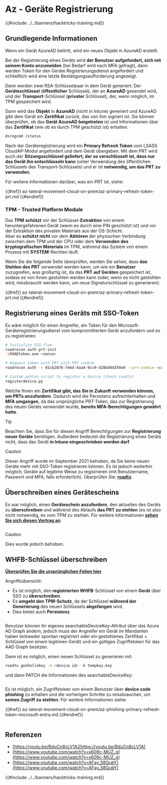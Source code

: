 # Az - Geräte Registrierung

{{#include ../../banners/hacktricks-training.md}}

## Grundlegende Informationen

Wenn ein Gerät AzureAD beitritt, wird ein neues Objekt in AzureAD erstellt.

Bei der Registrierung eines Geräts wird **der Benutzer aufgefordert, sich mit seinem Konto anzumelden** (bei Bedarf wird nach MFA gefragt), dann werden Token für den Geräte Registrierungsdienst angefordert und schließlich wird eine letzte Bestätigungsaufforderung angezeigt.

Dann werden zwei RSA-Schlüsselpaar in dem Gerät generiert: Der **Geräteschlüssel** (**öffentlicher** Schlüssel), der an **AzureAD** gesendet wird, und der **Transport**-Schlüssel (**privater** Schlüssel), der, wenn möglich, im TPM gespeichert wird.

Dann wird das **Objekt** in **AzureAD** (nicht in Intune) generiert und AzureAD gibt dem Gerät ein **Zertifikat** zurück, das von ihm signiert ist. Sie können überprüfen, ob das **Gerät AzureAD beigetreten** ist und Informationen über das **Zertifikat** (wie ob es durch TPM geschützt ist) erhalten.
```bash
dsregcmd /status
```
Nach der Geräteregistrierung wird ein **Primary Refresh Token** vom LSASS CloudAP-Modul angefordert und dem Gerät übergeben. Mit dem PRT wird auch der **Sitzungsschlüssel geliefert, der so verschlüsselt ist, dass nur das Gerät ihn entschlüsseln kann** (unter Verwendung des öffentlichen Schlüssels des Transport-Schlüssels) und er ist **notwendig, um das PRT zu verwenden.**

Für weitere Informationen darüber, was ein PRT ist, siehe:

{{#ref}}
az-lateral-movement-cloud-on-prem/az-primary-refresh-token-prt.md
{{#endref}}

### TPM - Trusted Platform Module

Das **TPM** **schützt** vor der Schlüssel-**Extraktion** von einem heruntergefahrenen Gerät (wenn es durch eine PIN geschützt ist) und vor der Extraktion des privaten Materials aus der OS-Schicht.\
Aber es **schützt nicht** vor dem **Abhören** der physischen Verbindung zwischen dem TPM und der CPU oder dem **Verwenden des kryptografischen Materials** im TPM, während das System von einem Prozess mit **SYSTEM**-Rechten läuft.

Wenn Sie die folgende Seite überprüfen, werden Sie sehen, dass **das Stehlen des PRT** verwendet werden kann, um wie ein **Benutzer** zuzugreifen, was großartig ist, da das **PRT auf Geräten** gespeichert ist, sodass es von ihnen gestohlen werden kann (oder, wenn es nicht gestohlen wird, missbraucht werden kann, um neue Signaturschlüssel zu generieren):

{{#ref}}
az-lateral-movement-cloud-on-prem/az-primary-refresh-token-prt.md
{{#endref}}

## Registrierung eines Geräts mit SSO-Token

Es wäre möglich für einen Angreifer, ein Token für den Microsoft-Geräteregistrierungsdienst vom kompromittierten Gerät anzufordern und es zu registrieren:
```bash
# Initialize SSO flow
roadrecon auth prt-init
.\ROADtoken.exe <nonce>

# Request token with PRT with PRT cookie
roadrecon auth -r 01cb2876-7ebd-4aa4-9cc9-d28bd4d359a9 --prt-cookie <cookie>

# Custom pyhton script to register a device (check roadtx)
registerdevice.py
```
Welche Ihnen ein **Zertifikat gibt, das Sie in Zukunft verwenden können, um PRTs anzufordern**. Dadurch wird die Persistenz aufrechterhalten und **MFA umgangen**, da das ursprüngliche PRT-Token, das zur Registrierung des neuen Geräts verwendet wurde, **bereits MFA-Berechtigungen gewährt hatte**.

> [!TIP]
> Beachten Sie, dass Sie für diesen Angriff Berechtigungen zur **Registrierung neuer Geräte** benötigen. Außerdem bedeutet die Registrierung eines Geräts nicht, dass das Gerät **in Intune eingeschrieben werden darf**.

> [!CAUTION]
> Dieser Angriff wurde im September 2021 behoben, da Sie keine neuen Geräte mehr mit SSO-Token registrieren können. Es ist jedoch weiterhin möglich, Geräte auf legitime Weise zu registrieren (mit Benutzername, Passwort und MFA, falls erforderlich). Überprüfen Sie: [**roadtx**](https://github.com/carlospolop/hacktricks-cloud/blob/master/pentesting-cloud/azure-security/az-lateral-movement-cloud-on-prem/az-roadtx-authentication.md).

## Überschreiben eines Gerätescheins

Es war möglich, einen **Geräteschein anzufordern**, den aktuellen des Geräts zu **überschreiben** und während des Ablaufs **das PRT zu stehlen** (es ist also nicht notwendig, es vom TPM zu stehlen. Für weitere Informationen [**sehen Sie sich diesen Vortrag an**](https://youtu.be/BduCn8cLV1A).

<figure><img src="../../images/image (32).png" alt=""><figcaption></figcaption></figure>

> [!CAUTION]
> Dies wurde jedoch behoben.

## WHFB-Schlüssel überschreiben

[**Überprüfen Sie die ursprünglichen Folien hier**](https://dirkjanm.io/assets/raw/Windows%20Hello%20from%20the%20other%20side_nsec_v1.0.pdf)

Angriffsübersicht:

- Es ist möglich, den **registrierten WHFB**-Schlüssel von einem **Gerät** über SSO zu **überschreiben**.
- Es **umgeht den TPM-Schutz**, da der Schlüssel **während der Generierung** des neuen Schlüssels **abgefangen** wird.
- Dies bietet auch **Persistenz**.

<figure><img src="../../images/image (34).png" alt=""><figcaption></figcaption></figure>

Benutzer können ihr eigenes searchableDeviceKey-Attribut über das Azure AD Graph ändern, jedoch muss der Angreifer ein Gerät im Mandanten haben (entweder spontan registriert oder ein gestohlenes Zertifikat + Schlüssel von einem legitimen Gerät) und ein gültiges Zugriffstoken für das AAD Graph besitzen.

Dann ist es möglich, einen neuen Schlüssel zu generieren mit:
```bash
roadtx genhellokey -d <device id> -k tempkey.key
```
und dann PATCH die Informationen des searchableDeviceKey:

<figure><img src="../../images/image (36).png" alt=""><figcaption></figcaption></figure>

Es ist möglich, ein Zugriffstoken von einem Benutzer über **device code phishing** zu erhalten und die vorherigen Schritte zu missbrauchen, um **seinen Zugriff zu stehlen**. Für weitere Informationen siehe:

{{#ref}}
az-lateral-movement-cloud-on-prem/az-phishing-primary-refresh-token-microsoft-entra.md
{{#endref}}

<figure><img src="../../images/image (37).png" alt=""><figcaption></figcaption></figure>

## Referenzen

- [https://youtu.be/BduCn8cLV1A](https://youtu.be/BduCn8cLV1A)
- [https://www.youtube.com/watch?v=x609c-MUZ_g](https://www.youtube.com/watch?v=x609c-MUZ_g)
- [https://www.youtube.com/watch?v=AFay_58QubY](https://www.youtube.com/watch?v=AFay_58QubY)

{{#include ../../banners/hacktricks-training.md}}
